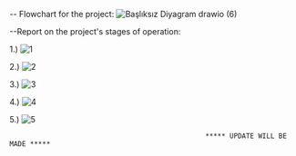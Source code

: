 
-- Flowchart for the project:
![Başlıksız Diyagram drawio (6)](https://github.com/YusufAtti/Restaurant_Ordering_System/assets/158186024/9432f037-d234-4f19-a920-29d2147f266c)




--Report on the project's stages of operation:

1.)
![1](https://github.com/YusufAtti/Restaurant_Ordering_System/assets/158186024/f3e066cb-6a6e-41b0-9bd2-2e7131016add)

2.)
![2](https://github.com/YusufAtti/Restaurant_Ordering_System/assets/158186024/f85b2d81-abbe-4542-9c47-4478af6bdef3)

3.)
![3](https://github.com/YusufAtti/Restaurant_Ordering_System/assets/158186024/282ffa51-37ed-40d1-aaa9-9c11a0a5325f)

4.)
![4](https://github.com/YusufAtti/Restaurant_Ordering_System/assets/158186024/a0d9a489-6a3a-43a8-9f25-92c4dd08930b)

5.)
![5](https://github.com/YusufAtti/Restaurant_Ordering_System/assets/158186024/ab92d651-8414-4b93-8cb3-581366f21de8)





                                                    ***** UPDATE WILL BE MADE *****
